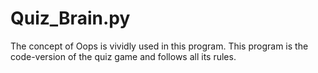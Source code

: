 # Quiz_Brain.py
The concept of Oops is vividly used in this program.
This program is the code-version of the quiz game and follows all its rules.
